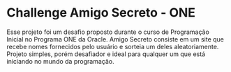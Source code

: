 # Challenge Amigo Secreto - ONE

Esse projeto foi um desafio proposto durante o curso de Programação Inicial no Programa ONE da Oracle. Amigo Secreto consiste em um site que recebe nomes fornecidos pelo usuário e sorteia um deles aleatoriamente.
Projeto simples, porém desafiador e ideal para qualquer um que está iniciando no mundo da programação.
